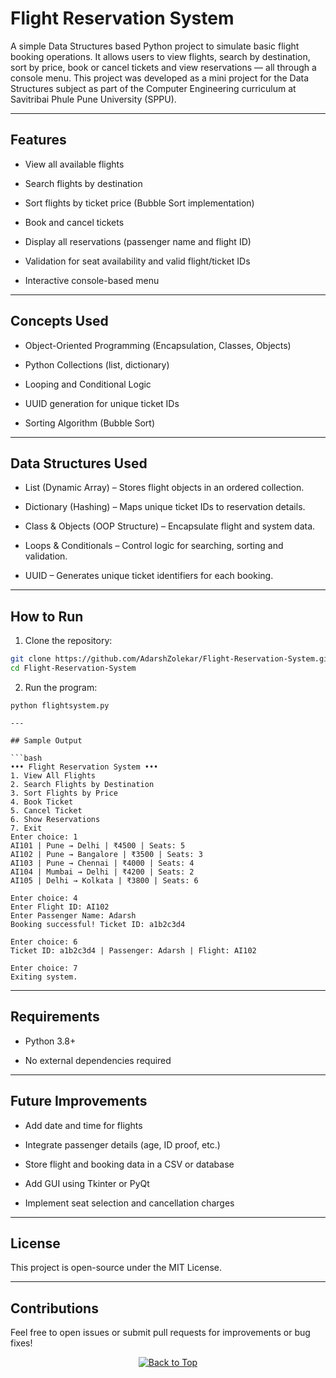 # Flight Reservation System

A simple Data Structures based Python project to simulate basic flight booking operations.
It allows users to view flights, search by destination, sort by price, book or cancel tickets and view reservations — all through a console menu. This project was developed as a mini project for the Data Structures subject as part of the Computer Engineering curriculum at Savitribai Phule Pune University (SPPU).

---

## Features

- View all available flights

- Search flights by destination

- Sort flights by ticket price (Bubble Sort implementation)

- Book and cancel tickets

- Display all reservations (passenger name and flight ID)

- Validation for seat availability and valid flight/ticket IDs

- Interactive console-based menu

---

## Concepts Used

- Object-Oriented Programming (Encapsulation, Classes, Objects)

- Python Collections (list, dictionary)

- Looping and Conditional Logic

- UUID generation for unique ticket IDs

- Sorting Algorithm (Bubble Sort)

---

## Data Structures Used

- List (Dynamic Array) – Stores flight objects in an ordered collection.

- Dictionary (Hashing) – Maps unique ticket IDs to reservation details.

- Class & Objects (OOP Structure) – Encapsulate flight and system data.

- Loops & Conditionals – Control logic for searching, sorting and validation.

- UUID – Generates unique ticket identifiers for each booking.

---

## How to Run

1. Clone the repository:

```bash
git clone https://github.com/AdarshZolekar/Flight-Reservation-System.git
cd Flight-Reservation-System
```

2. Run the program:
```
python flightsystem.py

---

## Sample Output

```bash
••• Flight Reservation System •••
1. View All Flights
2. Search Flights by Destination
3. Sort Flights by Price
4. Book Ticket
5. Cancel Ticket
6. Show Reservations
7. Exit
Enter choice: 1
AI101 | Pune → Delhi | ₹4500 | Seats: 5
AI102 | Pune → Bangalore | ₹3500 | Seats: 3
AI103 | Pune → Chennai | ₹4000 | Seats: 4
AI104 | Mumbai → Delhi | ₹4200 | Seats: 2
AI105 | Delhi → Kolkata | ₹3800 | Seats: 6

Enter choice: 4
Enter Flight ID: AI102
Enter Passenger Name: Adarsh
Booking successful! Ticket ID: a1b2c3d4

Enter choice: 6
Ticket ID: a1b2c3d4 | Passenger: Adarsh | Flight: AI102

Enter choice: 7
Exiting system.
```
---

## Requirements

- Python 3.8+

- No external dependencies required

---

## Future Improvements

- Add date and time for flights

- Integrate passenger details (age, ID proof, etc.)

- Store flight and booking data in a CSV or database

- Add GUI using Tkinter or PyQt

- Implement seat selection and cancellation charges

---

## License

This project is open-source under the MIT License.

---

## Contributions

Feel free to open issues or submit pull requests for improvements or bug fixes!


<p align="center">
  <a href="#top">
    <img src="https://img.shields.io/badge/%E2%AC%86-Back%20to%20Top-blue?style=for-the-badge" alt="Back to Top"/>
  </a>
</p>
